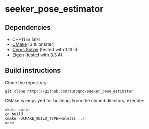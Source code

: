 # seeker_pose_estimator

## Dependencies
* C++11 or later
* [CMake](https://cmake.org/) (3.10 or later)
* [Ceres Solver](http://ceres-solver.org/) (tested with 1.13.0)
* [Eigen](http://eigen.tuxfamily.org/) (tested with 3.3.4)

## Build instructions

Clone the repository:
```
git clone https://github.com/autognc/seeker_pose_estimator
```

CMake is employed for building. From the cloned directory, execute:
```
mkdir build
cd build
cmake -DCMAKE_BUILD_TYPE=Release ../
make
```
